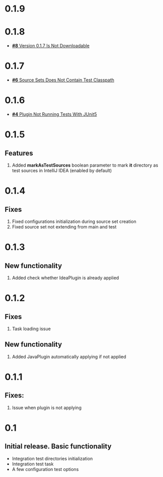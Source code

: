 # 0.1.9



# 0.1.8

* [**#8** Version 0.1.7 Is Not Downloadable](https://github.com/Scalified/gradle-it-plugin/issues/8)

# 0.1.7

* [**#6** Source Sets Does Not Contain Test Classpath](https://github.com/Scalified/gradle-it-plugin/issues/6)

# 0.1.6

* [**#4** Plugin Not Running Tests With JUnit5](https://github.com/Scalified/gradle-it-plugin/issues/4)

# 0.1.5

## Features

1. Added **markAsTestSources** boolean parameter to mark **it** directory as test sources in IntelliJ IDEA (enabled by default)

# 0.1.4

## Fixes

1. Fixed configurations initialization during source set creation
2. Fixed source set not extending from main and test

# 0.1.3

## New functionality

1. Added check whether IdeaPlugin is already applied

# 0.1.2

## Fixes

1. Task loading issue

## New functionality

1. Added JavaPlugin automatically applying if not applied

# 0.1.1

## Fixes:

1. Issue when plugin is not applying

# 0.1

## Initial release. Basic functionality

  * Integration test directories initialization
  * Integration test task
  * A few configuration test options
